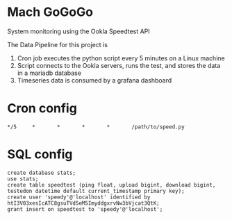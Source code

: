# Mach GoGoGo
System monitoring using the Ookla Speedtest API

The Data Pipeline for this project is
1. Cron job executes the python script every 5 minutes on a Linux machine
2. Script connects to the Ookla servers, runs the test, and stores the data in a mariadb database
3. Timeseries data is consumed by a grafana dashboard

# Cron config
`*/5     *       *       *       *       /path/to/speed.py`

# SQL config
```
create database stats;
use stats;
create table speedtest (ping float, upload bigint, download bigint, testedon datetime default current_timestamp primary key);
create user 'speedy'@'localhost' identified by htI3V03xesIcATC8gsuTVd5eM5ImyddgxrvNw3bVjcat3QtK;
grant insert on speedtest to 'speedy'@'localhost';
```
